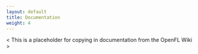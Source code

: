 ```yaml
---
layout: default
title: Documentation
weight: 4
---
```


< This is a placeholder for copying in documentation from the OpenFL Wiki >